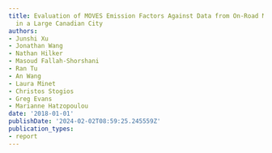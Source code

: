 ```yaml
---
title: Evaluation of MOVES Emission Factors Against Data from On-Road Measurements
  in a Large Canadian City
authors:
- Junshi Xu
- Jonathan Wang
- Nathan Hilker
- Masoud Fallah-Shorshani
- Ran Tu
- An Wang
- Laura Minet
- Christos Stogios
- Greg Evans
- Marianne Hatzopoulou
date: '2018-01-01'
publishDate: '2024-02-02T08:59:25.245559Z'
publication_types:
- report
---
```


